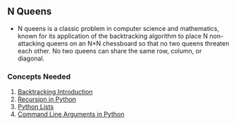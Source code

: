 ## N Queens
- N queens is a classic problem in computer science and mathematics, known for its application of the backtracking algorithm to place N non-attacking queens on an N×N chessboard so that no two queens threaten each other. No two queens can share the same row, column, or diagonal.

### Concepts Needed
1. [Backtracking Introduction](https://www.geeksforgeeks.org/introduction-to-backtracking-2/)
2. [Recursion in Python](https://realpython.com/python-thinking-recursively/)
3. [Python Lists](https://docs.python.org/3/tutorial/datastructures.html)
4. [Command Line Arguments in Python](https://docs.python.org/3.3/library/sys.html#sys.argv)
